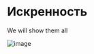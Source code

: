 # Искренность
We will show them all

![image](https://user-images.githubusercontent.com/82051877/224041512-3c98994f-c457-4aa4-8456-26ada3e559b8.png)
